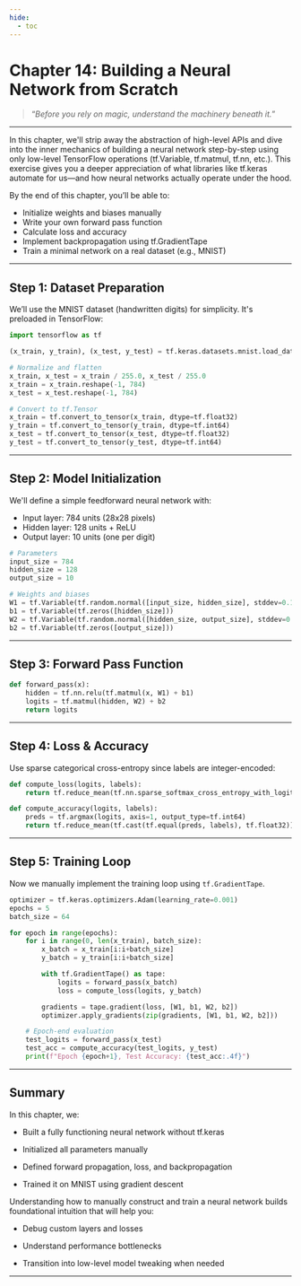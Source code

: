 ```yaml
---
hide:
  - toc
---
```


# Chapter 14: Building a Neural Network from Scratch

> “*Before you rely on magic, understand the machinery beneath it.*”

---

In this chapter, we'll strip away the abstraction of high-level APIs and dive into the inner mechanics of building a neural network step-by-step using only low-level TensorFlow operations (tf.Variable, tf.matmul, tf.nn, etc.). This exercise gives you a deeper appreciation of what libraries like tf.keras automate for us—and how neural networks actually operate under the hood.

By the end of this chapter, you’ll be able to:

- Initialize weights and biases manually  
- Write your own forward pass function  
- Calculate loss and accuracy  
- Implement backpropagation using tf.GradientTape  
- Train a minimal network on a real dataset (e.g., MNIST)  

---

## Step 1: Dataset Preparation

We’ll use the MNIST dataset (handwritten digits) for simplicity. It's preloaded in TensorFlow:
```python
import tensorflow as tf

(x_train, y_train), (x_test, y_test) = tf.keras.datasets.mnist.load_data()

# Normalize and flatten
x_train, x_test = x_train / 255.0, x_test / 255.0
x_train = x_train.reshape(-1, 784)
x_test = x_test.reshape(-1, 784)

# Convert to tf.Tensor
x_train = tf.convert_to_tensor(x_train, dtype=tf.float32)
y_train = tf.convert_to_tensor(y_train, dtype=tf.int64)
x_test = tf.convert_to_tensor(x_test, dtype=tf.float32)
y_test = tf.convert_to_tensor(y_test, dtype=tf.int64)
```

---

## Step 2: Model Initialization

We'll define a simple feedforward neural network with:

- Input layer: 784 units (28x28 pixels)  
- Hidden layer: 128 units + ReLU  
- Output layer: 10 units (one per digit)

```python
# Parameters
input_size = 784
hidden_size = 128
output_size = 10

# Weights and biases
W1 = tf.Variable(tf.random.normal([input_size, hidden_size], stddev=0.1))
b1 = tf.Variable(tf.zeros([hidden_size]))
W2 = tf.Variable(tf.random.normal([hidden_size, output_size], stddev=0.1))
b2 = tf.Variable(tf.zeros([output_size]))
```

---

##  Step 3: Forward Pass Function

```python
def forward_pass(x):
    hidden = tf.nn.relu(tf.matmul(x, W1) + b1)
    logits = tf.matmul(hidden, W2) + b2
    return logits
```

---

##  Step 4: Loss & Accuracy

Use sparse categorical cross-entropy since labels are integer-encoded:
```python
def compute_loss(logits, labels):
    return tf.reduce_mean(tf.nn.sparse_softmax_cross_entropy_with_logits(logits=logits, labels=labels))

def compute_accuracy(logits, labels):
    preds = tf.argmax(logits, axis=1, output_type=tf.int64)
    return tf.reduce_mean(tf.cast(tf.equal(preds, labels), tf.float32))
```

---

## Step 5: Training Loop

Now we manually implement the training loop using `tf.GradientTape`.

```python
optimizer = tf.keras.optimizers.Adam(learning_rate=0.001)
epochs = 5
batch_size = 64

for epoch in range(epochs):
    for i in range(0, len(x_train), batch_size):
        x_batch = x_train[i:i+batch_size]
        y_batch = y_train[i:i+batch_size]

        with tf.GradientTape() as tape:
            logits = forward_pass(x_batch)
            loss = compute_loss(logits, y_batch)

        gradients = tape.gradient(loss, [W1, b1, W2, b2])
        optimizer.apply_gradients(zip(gradients, [W1, b1, W2, b2]))

    # Epoch-end evaluation
    test_logits = forward_pass(x_test)
    test_acc = compute_accuracy(test_logits, y_test)
    print(f"Epoch {epoch+1}, Test Accuracy: {test_acc:.4f}")
```

---

## Summary

In this chapter, we:  

- Built a fully functioning neural network without tf.keras  

- Initialized all parameters manually  

- Defined forward propagation, loss, and backpropagation  

- Trained it on MNIST using gradient descent  

Understanding how to manually construct and train a neural network builds foundational intuition that will help you:

- Debug custom layers and losses  

- Understand performance bottlenecks  

- Transition into low-level model tweaking when needed

---
